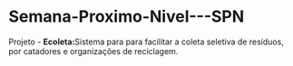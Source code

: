 <h1>Semana-Proximo-Nivel---SPN</h1>
<p>Projeto - <b>Ecoleta:</b>Sistema para para facilitar
a coleta seletiva de resíduos, por catadores 
e organizações de reciclagem.<p>
